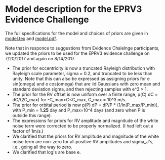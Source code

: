 # Model description for the EPRV3 Evidence Challenge

The full specifications for the model and choices of priors are given in [model.tex](./model.tex) and [model.pdf](./model.pdf). 

Note that in responce to suggestions from Evidence Chalelnge participants, we updated the priors to be used for the EPRV3 evidence challenge on 7/20/2017 and again on 8/14/2017.
- The prior for eccentricity is now a truncated Rayleigh distribution with Rayleigh scale parameter, sigma = 0.2, and truncated to be less than unity.  Note that this can also be expressed as assigning priors for e sin(omega) and e cos(omega) that are iid Gaussians with zero mean and standard deviation sigma, and then rejecting samples with e^2 > 1.  
- The prior for the RV offset is now uniform over a finite range, p(C) dC = dC/(2C_max) for -C_max<C<C_max, C_max = 10^3 m/s.
- The prior for orbital period is now p(P) dP = dP/P * (1/ln(P_max/P_min)), with P_min = **1.25** day and P_max=10^4 days (and zero when P is outside this range).
- The expressions for priors for RV amplitude and magnitude of the white noise term were corrected to be properly normalized.  (I had left out a factor of 1m/s.)  
- We clarified that the priors for RV amplitude and magnitude of the white noise term are non-zero for all positive RV amplitudes and sigma_J's, i.e., going all the way to zero.  
- We clarified that log's are base e.
